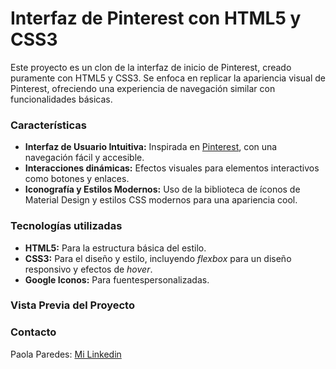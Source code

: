 # Interfaz de Pinterest con HTML5 y CSS3

Este proyecto es un clon de la interfaz de inicio de Pinterest, creado puramente con HTML5 y CSS3. Se enfoca en replicar la apariencia visual de Pinterest, ofreciendo una experiencia de navegación similar con funcionalidades básicas.

### Características 
+ **Interfaz de Usuario Intuitiva:** Inspirada en [Pinterest](https://www.pinterest.com.mx/), con una navegación fácil y accesible.
+ **Interacciones dinámicas:** Efectos visuales para elementos interactivos como botones y enlaces.
+ **Iconografía y Estilos Modernos:** Uso de la biblioteca de íconos de Material Design y estilos CSS modernos para una apariencia cool.

### Tecnologías utilizadas
+ **HTML5:** Para la estructura básica del estilo.
+ **CSS3:** Para el diseño y estilo, incluyendo _flexbox_ para un diseño responsivo y efectos de _hover_.
+ **Google Iconos:** Para fuentespersonalizadas.

### Vista Previa del Proyecto

### Contacto
Paola Paredes: [Mi Linkedin](https://www.linkedin.com/in/paola-paredes-99889029a/)
